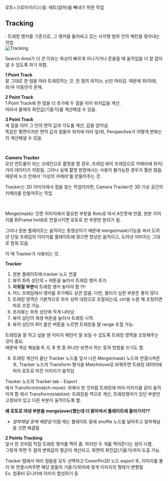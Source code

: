 로토+크로마키/디스필: 매트(알파)를 빼내기 위한 작업   

## Tracking
: 트래킹 앵커를 기준으로, 그 앵커를 둘러싸고 있는 사각형 범위 안의 패턴을 찾아내는 작업   
![Tracking](https://learn.foundry.com/nuke/content/resources/images/ug_images/tracker_anchor.png)

Search Area가 더 큰 이유는 화상이 빠르게 지나가거나 흔들릴 때 움직임을 더 잘 잡아낼 수 있도록 하기 위함.   

**1 Point Track**    
말 그대로 한 점을 따라 트래킹하는 것. 
한 점의 위치(x, y)만 따라감. 때문에 위/아래, 좌/우 이동만이 존재.   

**2 Point Track**    
1 Point Track에 한 점을 더 추가해 두 점을 이어 위치값을 계산.    
따라서 물체의 회전값(기울기)를 계산해낼 수 있음.    

**3 Point Track**   
세 점을 이어 그 안의 면적 값과 각도를 계산, 값을 얻어냄.   
똑같은 평면이지만 면적 값과 점들의 위치에 따라 앞/뒤, Perspective가 어떻게 변화는지 계산해낼 수 있음.   

<br/>

**Camera Tracker**  
모션 컨트롤이 되는 크레인으로 촬영을 할 경우, 프레임 바이 프레임으로 카메라에 위치/거리 데이터가 저장됨. 
그러나 실제 촬영 현장에서는 사용이 불가능한 경우가 훨씬 많음.   
때문에 누크 안에서 '가상의 카메라'를 만들어주는 것.    

Tracker는 2D 이미지에서 점을 찾는 작업이라면, Camera Tracker은 3D 가상 공간의 카메라를 만들어주는 작업   


<br/>

Merge(mask): 인풋 이미지에서 필요한 부분을 Roto로 따서 A인풋에 연결, 원본 이미지를 B(Frame hold)로 연결시키면 로토로 딴 부분만 분리가 됨. 

그러나 원본 플레이트는 움직이는 동영상이기 때문에 merge(mask)기능을 써서 도려낸 단일 프레임의 이미지를 플레이트에 얹으면 영상만 움직이고, 도려낸 이미지는 그대로 멈춰 있음. 

이 때 Tracker가 사용되는 것. 

**Tracker**    
1. 원본 플레이트에 tracker 노드 연결   
2. 뷰어 좌측 상단의 + 버튼을 눌러서 트래킹 앵커 추가.    
3. **지워질 부분**에 트래킹 앵커 놓아야 함 !!!! 
4. 어느 프레임에서 앵커를 추가해도 상관 없음. 다만, 블러가 심한 부분은 좋지 않다. 
5. 트래킹 영역은 기본적으로 좌우 상하 대칭으로 조절되는데, ctrl을 누른 채 조정하면 따로 조정 가능.   
6. 프리뷰는 좌측 상단에 작게 나타남  
7. 뷰어 상단의 재생 버튼을 눌러서 트래킹 시작.   
8. 뷰어 상단의 R이 붙은 버튼을 누르면 트래킹을 딸 range 조절 가능.  

트래킹을 잘 하고 싶을 땐 이미지 패턴이 잘 보일 수 있도록 트래킹 영역을 조정해주는 것이 중요.  
때문에 색상 채널을 R, G, B 셋 중 하나만 보면서 하는 등의 방법을 쓰기도 함. 

8. 트래킹 계산이 끝난 Tracker 노드를 앞서 나온 Merge(mask) 노드와 연결시켜준 후, Tracker 노드의 Transform 형식을 Matchmove로 바꿔주면 트래킹 데이터에 따라 로토로 따진 이미지가 움직임 

Tracker 노드의 Tracker tab - Export   
에서 Transform(match-move): 위에서 한 것처럼 트래킹에 따라 이미지를 같이 움직이게 함
에서 Transform(stablize): 트래킹을 역으로 계산, 트래킹앵커가 있던 부분만 고정되어 있고 다른 부분이 움직이도록 함.  


**왜 로토로 따낸 부분을 merge(over)했는데 더 밝아져서 플레이트에 올라가지??**   
 - *알파채널 문제 때문임* 이럴 때는 플레이트 밑에 shuffle 노드를 달아주고 알파채널을 끄면 해결됨  


**2 Points Tracking**   
앞서 한 것처럼 직접 트래킹 앵커를 찍어 줌. 하지만 두 개를 찍어준다는 점이 다름.   
그렇게 하면 두 점의 변화값의 평균이 계산되고, 화면의 회전값(기울기)까지 도출 가능.   



Tracker 탭에서 여러 점들을 모두 선택하고 ConerPin2D 노드 export 후, 이미지를 불러 와 연결시켜주면 해당 점들의 기울기/위치에 맞게 이미지의 형태가 변형됨   
Ex. 컴퓨터 모니터에 이미지 합성하기 등 


